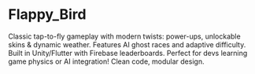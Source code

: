 # Flappy_Bird
Classic tap-to-fly gameplay with modern twists: power-ups, unlockable skins &amp; dynamic weather. Features AI ghost races and adaptive difficulty. Built in Unity/Flutter with Firebase leaderboards. Perfect for devs learning game physics or AI integration! Clean code, modular design.
